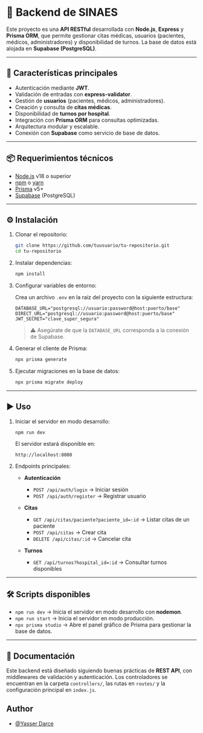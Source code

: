 
# 🏥 Backend de SINAES 

Este proyecto es una **API RESTful** desarrollada con **Node.js**, **Express** y **Prisma ORM**, que permite gestionar citas médicas, usuarios (pacientes, médicos, administradores) y disponibilidad de turnos. La base de datos está alojada en **Supabase (PostgreSQL)**.

---

## 🚀 Características principales

- Autenticación mediante **JWT**.
- Validación de entradas con **express-validator**.
- Gestión de **usuarios** (pacientes, médicos, administradores).
- Creación y consulta de **citas médicas**.
- Disponibilidad de **turnos por hospital**.
- Integración con **Prisma ORM** para consultas optimizadas.
- Arquitectura modular y escalable.
- Conexión con **Supabase** como servicio de base de datos.

---

## 📦 Requerimientos técnicos

- [Node.js](https://nodejs.org/) v18 o superior
- [npm](https://www.npmjs.com/) o [yarn](https://yarnpkg.com/)
- [Prisma](https://www.prisma.io/) v5+
- [Supabase](https://supabase.com/) (PostgreSQL)

---

## ⚙️ Instalación

1. Clonar el repositorio:

   ```bash
   git clone https://github.com/tuusuario/tu-repositorio.git
   cd tu-repositorio
   ````

2. Instalar dependencias:

   ```bash
   npm install
   ```

3. Configurar variables de entorno:

   Crea un archivo `.env` en la raíz del proyecto con la siguiente estructura:

   ```env
   DATABASE_URL="postgresql://usuario:password@host:puerto/base"
   DIRECT_URL="postgresql://usuario:password@host:puerto/base"
   JWT_SECRET="clave_super_segura"
   ```

   > ⚠️ Asegúrate de que la `DATABASE_URL` corresponda a la conexión de Supabase.

4. Generar el cliente de Prisma:

   ```bash
   npx prisma generate
   ```

5. Ejecutar migraciones en la base de datos:

   ```bash
   npx prisma migrate deploy
   ```

---

## ▶️ Uso

1. Iniciar el servidor en modo desarrollo:

   ```bash
   npm run dev
   ```

   El servidor estará disponible en:

   ```
   http://localhost:8080
   ```

2. Endpoints principales:

   * **Autenticación**

     * `POST /api/auth/login` → Iniciar sesión
     * `POST /api/auth/register` → Registrar usuario

   * **Citas**

     * `GET /api/citas/paciente?paciente_id=:id` → Listar citas de un paciente
     * `POST /api/citas` → Crear cita
     * `DELETE /api/citas/:id` → Cancelar cita

   * **Turnos**

     * `GET /api/turnos?hospital_id=:id` → Consultar turnos disponibles

---

## 🛠️ Scripts disponibles

* `npm run dev` → Inicia el servidor en modo desarrollo con **nodemon**.
* `npm run start` → Inicia el servidor en modo producción.
* `npx prisma studio` → Abre el panel gráfico de Prisma para gestionar la base de datos.

---

## 📖 Documentación

Este backend está diseñado siguiendo buenas prácticas de **REST API**, con middlewares de validación y autenticación. Los controladores se encuentran en la carpeta `controllers/`, las rutas en `routes/` y la configuración principal en `index.js`.



## Author

- [@Yasser Darce](https://github.com/D-Maysena)

